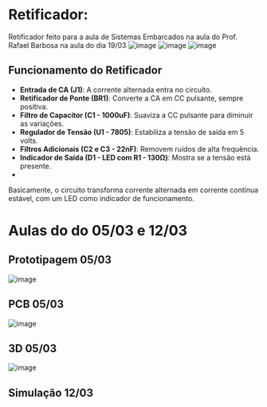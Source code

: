 # Retificador:

Retificador feito para a aula de Sistemas Embarcados na aula do Prof. Rafael Barbosa na aula do dia 19/03
![image](https://github.com/Matheus-Bertol/retificador/assets/141282448/2ba4a286-ce01-414a-92a9-d435b57887e6)
![image](https://github.com/Matheus-Bertol/retificador/assets/141282448/b684e2cc-023d-43ac-9e8f-9c221495c87f)
![image](https://github.com/Matheus-Bertol/retificador/assets/141282448/a389a264-14ff-4aa1-8802-5a88434e3ecc)

## Funcionamento do Retificador

- **Entrada de CA (J1)**: A corrente alternada entra no circuito.
- **Retificador de Ponte (BR1)**: Converte a CA em CC pulsante, sempre positiva.
- **Filtro de Capacitor (C1 - 1000uF)**: Suaviza a CC pulsante para diminuir as variações.
- **Regulador de Tensão (U1 - 7805)**: Estabiliza a tensão de saída em 5 volts.
- **Filtros Adicionais (C2 e C3 - 22nF)**: Removem ruídos de alta frequência.
- **Indicador de Saída (D1 - LED com R1 - 130Ω)**: Mostra se a tensão está presente.
- 
Basicamente, o circuito transforma corrente alternada em corrente contínua estável, com um LED como indicador de funcionamento.

# Aulas do do 05/03 e 12/03
## Prototipagem 05/03
![image](https://github.com/Matheus-Bertol/retificador/assets/141282448/1ce0f941-b0fb-4d9a-93ba-3161a6f7c78a)
## PCB 05/03
![image](https://github.com/Matheus-Bertol/retificador/assets/141282448/23dd5bf3-dd58-4605-99dd-2cc4b0ef3249)
## 3D 05/03
![image](https://github.com/Matheus-Bertol/retificador/assets/141282448/63423f6c-0403-483d-bae8-ba787c23f929)
## Simulação 12/03

